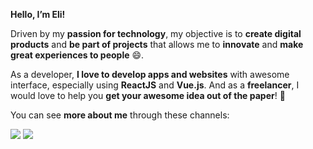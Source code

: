 **Hello, I’m Eli!** 

Driven by my **passion for technology**, my objective is to **create digital products** and **be part of projects** that allows me to **innovate** and **make great experiences to people** :smile:.

As a developer, **I love to develop apps and websites** with awesome interface, especially using **ReactJS** and **Vue.js**. And as a **freelancer**, I would love to help you **get your awesome idea out of the paper**! :rocket:

You can see **more about me** through these channels:

[![](https://img.shields.io/twitter/url?color=lightblue&label=LinkedIn&logo=Linkedin&logoColor=white&style=for-the-badge&url=https%3A%2F%2Fwww.linkedin.com%2Felicavalheiro)](https://www.linkedin.com/in/elicavalheiro/) [![](https://img.shields.io/twitter/url?color=blue&label=Behance&logo=Behance&logoColor=white&style=for-the-badge&url=https%3A%2F%2Fwww.behance.net%2Felicavalheiro)](https://www.behance.net/elicavalheiro)
